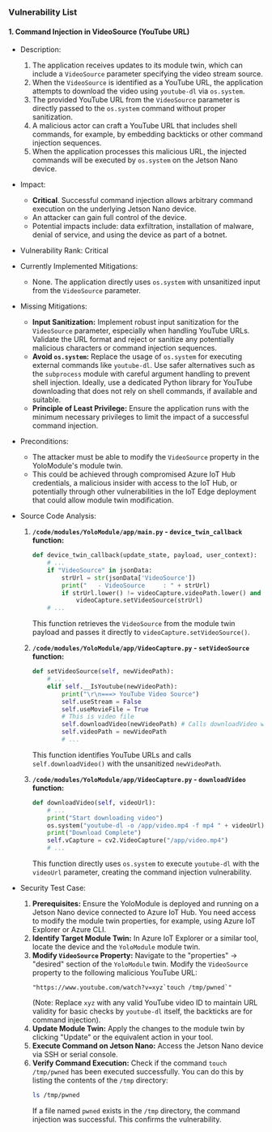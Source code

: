 ### Vulnerability List

#### 1. Command Injection in VideoSource (YouTube URL)
* Description:
    1. The application receives updates to its module twin, which can include a `VideoSource` parameter specifying the video stream source.
    2. When the `VideoSource` is identified as a YouTube URL, the application attempts to download the video using `youtube-dl` via `os.system`.
    3. The provided YouTube URL from the `VideoSource` parameter is directly passed to the `os.system` command without proper sanitization.
    4. A malicious actor can craft a YouTube URL that includes shell commands, for example, by embedding backticks or other command injection sequences.
    5. When the application processes this malicious URL, the injected commands will be executed by `os.system` on the Jetson Nano device.

* Impact:
    * **Critical**. Successful command injection allows arbitrary command execution on the underlying Jetson Nano device.
    * An attacker can gain full control of the device.
    * Potential impacts include: data exfiltration, installation of malware, denial of service, and using the device as part of a botnet.

* Vulnerability Rank: Critical

* Currently Implemented Mitigations:
    * None. The application directly uses `os.system` with unsanitized input from the `VideoSource` parameter.

* Missing Mitigations:
    * **Input Sanitization:** Implement robust input sanitization for the `VideoSource` parameter, especially when handling YouTube URLs. Validate the URL format and reject or sanitize any potentially malicious characters or command injection sequences.
    * **Avoid `os.system`:** Replace the usage of `os.system` for executing external commands like `youtube-dl`. Use safer alternatives such as the `subprocess` module with careful argument handling to prevent shell injection. Ideally, use a dedicated Python library for YouTube downloading that does not rely on shell commands, if available and suitable.
    * **Principle of Least Privilege:**  Ensure the application runs with the minimum necessary privileges to limit the impact of a successful command injection.

* Preconditions:
    * The attacker must be able to modify the `VideoSource` property in the YoloModule's module twin.
    * This could be achieved through compromised Azure IoT Hub credentials, a malicious insider with access to the IoT Hub, or potentially through other vulnerabilities in the IoT Edge deployment that could allow module twin modification.

* Source Code Analysis:
    1. **`/code/modules/YoloModule/app/main.py` - `device_twin_callback` function:**
        ```python
        def device_twin_callback(update_state, payload, user_context):
            # ...
            if "VideoSource" in jsonData:
                strUrl = str(jsonData['VideoSource'])
                print("   - VideoSource     : " + strUrl)
                if strUrl.lower() != videoCapture.videoPath.lower() and strUrl != "":
                    videoCapture.setVideoSource(strUrl)
            # ...
        ```
        This function retrieves the `VideoSource` from the module twin payload and passes it directly to `videoCapture.setVideoSource()`.

    2. **`/code/modules/YoloModule/app/VideoCapture.py` - `setVideoSource` function:**
        ```python
        def setVideoSource(self, newVideoPath):
            # ...
            elif self.__IsYoutube(newVideoPath):
                print("\r\n===> YouTube Video Source")
                self.useStream = False
                self.useMovieFile = True
                # This is video file
                self.downloadVideo(newVideoPath) # Calls downloadVideo with unsanitized input
                self.videoPath = newVideoPath
                # ...
        ```
        This function identifies YouTube URLs and calls `self.downloadVideo()` with the unsanitized `newVideoPath`.

    3. **`/code/modules/YoloModule/app/VideoCapture.py` - `downloadVideo` function:**
        ```python
        def downloadVideo(self, videoUrl):
            # ...
            print("Start downloading video")
            os.system("youtube-dl -o /app/video.mp4 -f mp4 " + videoUrl) # Command injection vulnerability
            print("Download Complete")
            self.vCapture = cv2.VideoCapture("/app/video.mp4")
            # ...
        ```
        This function directly uses `os.system` to execute `youtube-dl` with the `videoUrl` parameter, creating the command injection vulnerability.

* Security Test Case:
    1. **Prerequisites:** Ensure the YoloModule is deployed and running on a Jetson Nano device connected to Azure IoT Hub. You need access to modify the module twin properties, for example, using Azure IoT Explorer or Azure CLI.
    2. **Identify Target Module Twin:** In Azure IoT Explorer or a similar tool, locate the device and the `YoloModule` module twin.
    3. **Modify `VideoSource` Property:** Navigate to the "properties" -> "desired" section of the `YoloModule` twin. Modify the `VideoSource` property to the following malicious YouTube URL:
        ```
        "https://www.youtube.com/watch?v=xyz`touch /tmp/pwned`"
        ```
        (Note: Replace `xyz` with any valid YouTube video ID to maintain URL validity for basic checks by `youtube-dl` itself, the backticks are for command injection).
    4. **Update Module Twin:** Apply the changes to the module twin by clicking "Update" or the equivalent action in your tool.
    5. **Execute Command on Jetson Nano:** Access the Jetson Nano device via SSH or serial console.
    6. **Verify Command Execution:** Check if the command `touch /tmp/pwned` has been executed successfully. You can do this by listing the contents of the `/tmp` directory:
        ```bash
        ls /tmp/pwned
        ```
        If a file named `pwned` exists in the `/tmp` directory, the command injection was successful. This confirms the vulnerability.